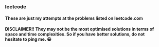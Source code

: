 <h3> leetcode </h3>
<h4><p>These are just my attempts at the problems listed on leetcode.com</p></h4>
<h4><p>DISCLAIMER!! They may not be the most optimised solutions in terms of space and time complexities. So if you have better solutions, 
do not hesitate to ping me. 😀 </p></h4>
